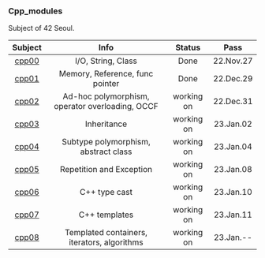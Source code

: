### Cpp_modules
Subject of 42 Seoul.

| Subject           | Info                                              | Status     | Pass      |
|            :-:    |            :-:                                    |    :-:     |    :-:    | 
| [cpp00](./CPP00/) | I/O, String, Class                                | Done       | 22.Nov.27 |
| [cpp01](./CPP01/) | Memory, Reference, func pointer                   | Done       | 22.Dec.29 |
| [cpp02](./CPP02/) | Ad-hoc polymorphism, operator overloading, OCCF   | working on | 22.Dec.31 |
| [cpp03](./CPP03/) | Inheritance                                       | working on | 23.Jan.02 |
| [cpp04](./CPP04/) | Subtype polymorphism, abstract class              | working on | 23.Jan.04 |
| [cpp05](./CPP05/) | Repetition and Exception                          | working on | 23.Jan.08 |
| [cpp06](./CPP06/) | C++ type cast                                     | working on | 23.Jan.10 |
| [cpp07](./CPP07/) | C++ templates                                     | working on | 23.Jan.11 |
| [cpp08](./CPP08/) | Templated containers, iterators, algorithms       | working on | 23.Jan.-- |
